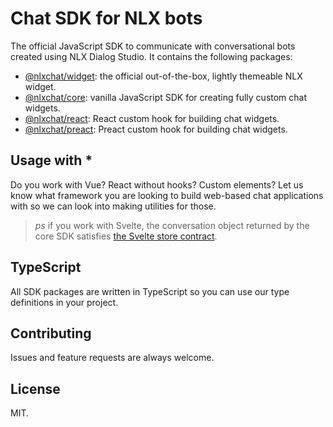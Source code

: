 # Chat SDK for NLX bots

The official JavaScript SDK to communicate with conversational bots created using NLX Dialog Studio. It contains the following packages:
* [@nlxchat/widget](https://www.npmjs.com/package/@nlxchat/widget): the official out-of-the-box, lightly themeable NLX widget.
* [@nlxchat/core](https://www.npmjs.com/package/@nlxchat/core): vanilla JavaScript SDK for creating fully custom chat widgets.
* [@nlxchat/react](https://www.npmjs.com/package/@nlxchat/react): React custom hook for building chat widgets.
* [@nlxchat/preact](https://www.npmjs.com/package/@nlxchat/preact): Preact custom hook for building chat widgets.

## Usage with \*

Do you work with Vue? React without hooks? Custom elements? Let us know what framework you are looking to build web-based chat applications with so we can look into making utilities for those.

> *ps* if you work with Svelte, the conversation object returned by the core SDK satisfies [the Svelte store contract](https://svelte.dev/docs#component-format-script-4-prefix-stores-with-$-to-access-their-values-store-contract).

## TypeScript

All SDK packages are written in TypeScript so you can use our type definitions in your project.

## Contributing

Issues and feature requests are always welcome.

## License

MIT.
